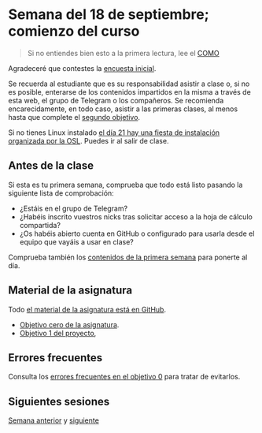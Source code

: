 # Semana del 18 de septiembre; comienzo del curso

> Si no entiendes bien esto a la primera lectura, lee el [COMO](COMO.md)

Agradeceré que contestes la [encuesta inicial](https://docs.google.com/forms/d/e/1FAIpQLScfpAviOhfq8m5KN9ejb1WWVcIIIqTi10Zt2vnrUQ1VhPkJAA/viewform?usp=sf_link).

Se recuerda al estudiante que es su responsabilidad asistir a clase o, si no es
posible, enterarse de los contenidos impartidos en la misma a través de esta
web, el grupo de Telegram o los compañeros. Se recomienda encarecidamente, en
todo caso, asistir a las primeras clases, al menos hasta que complete el
[segundo objetivo](http://jj.github.io/IV/documentos/proyecto/2.Modelo).

Si no tienes Linux instalado [el día 21 hay una fiesta de instalación organizada
por la
OSL](https://osl.ugr.es/2023/09/07/fiesta-de-instalacion-de-linux-6/). Puedes ir
al salir de clase.

## Antes de la clase

Si esta es tu primera semana, comprueba que todo está listo pasando la
siguiente lista de comprobación:

  * ¿Estáis en el grupo de Telegram?
  * ¿Habéis inscrito vuestros nicks tras solicitar acceso a la hoja de cálculo
    compartida?
  * ¿Os habéis abierto cuenta en GitHub o configurado para usarla desde el
    equipo que vayáis a usar en clase?

Comprueba también los [contenidos de la primera semana](semana-01.md)
para ponerte al día.

## Material de la asignatura

Todo [el material de la asignatura está en GitHub](http://jj.github.io/IV).

* [Objetivo cero de la
  asignatura](http://jj.github.io/IV/documentos/proyecto/0.Repositorio).
*  [Objetivo 1 del proyecto](http://jj.github.io/IV/documentos/proyecto/1.Infraestructura),

## Errores frecuentes

Consulta los [errores frecuentes en el objetivo 0](errores-objetivo-0.md) para
tratar de evitarlos.

## Siguientes sesiones

[Semana anterior](semana-01.md) y [siguiente](semana-03.md)
